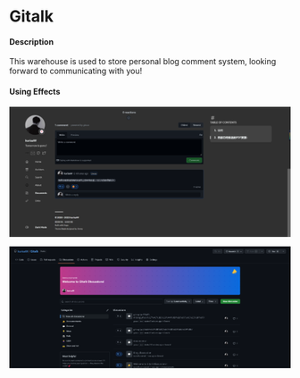 # Gitalk

#### Description

This warehouse is used to store personal blog comment system, looking forward to communicating with you!

#### Using Effects

![image-20230211212415874](https://raw.githubusercontent.com/kurisaW/picbed/main/img/202302112124039.png)

![image-20230211212429259](https://raw.githubusercontent.com/kurisaW/picbed/main/img/202302112124424.png)



